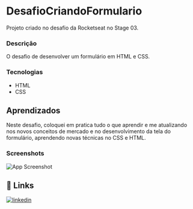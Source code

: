 # DesafioCriandoFormulario
Projeto criado no desafio da Rocketseat no Stage 03.

### Descrição

O desafio de desenvolver um formulário em HTML e CSS.


### Tecnologias
- HTML
- CSS


## Aprendizados

Neste desafio, coloquei em pratica tudo o que aprendir e me atualizando nos novos conceitos de mercado e no desenvolvimento da tela do formulário, aprendendo novas técnicas no CSS e HTML.


### Screenshots

![App Screenshot](https://user-images.githubusercontent.com/2422675/227613307-36033276-e494-4808-9914-49bcc0d960f9.png)




## 🔗 Links

[![linkedin](https://img.shields.io/badge/linkedin-0A66C2?style=for-the-badge&logo=linkedin&logoColor=white)](https://www.linkedin.com/in/marcio-roberto-89535b22/)



